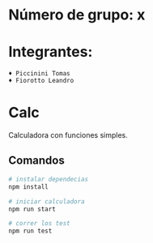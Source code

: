 # Número de grupo: x
# Integrantes: 
    ♦ Piccinini Tomas
    ♦ Fiorotto Leandro

# Calc

Calculadora con funciones simples.

## Comandos

```bash
# instalar dependecias
npm install

# iniciar calculadora
npm run start

# correr los test
npm run test
```
